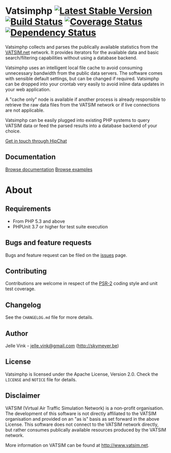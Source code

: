 Vatsimphp [![Latest Stable Version](https://poser.pugx.org/skymeyer/vatsimphp/v/stable.png)](https://packagist.org/packages/skymeyer/vatsimphp) [![Build Status](https://travis-ci.org/skymeyer/Vatsimphp.png)](https://travis-ci.org/skymeyer/Vatsimphp) [![Coverage Status](https://coveralls.io/repos/skymeyer/Vatsimphp/badge.png?branch=master)](https://coveralls.io/r/skymeyer/Vatsimphp?branch=master) [![Dependency Status](https://www.versioneye.com/user/projects/51adb7faaffe34000200d0cd/badge.png)](https://www.versioneye.com/user/projects/51adb7faaffe34000200d0cd)
=================

Vatsimphp collects and parses the publically available statistics
from the [VATSIM.net](http://www.vatsim.net) network. It provides
iterators for the available data and basic search/filtering
capabilities without using a database backend.

Vatsimphp uses an intelligent local file cache to avoid consuming
unnecessary bandwidth from the public data servers. The software
comes with sensible default settings, but can be changed if
required. Vatsimphp can be dropped into your crontab very easily
to avoid inline data updates in your web application.

A "cache only" node is available if another process
is already responsible to retrieve the raw data files from the
VATSIM network or if live connections are not applicable.

Vatsimphp can be easily plugged into existing PHP systems to
query VATSIM data or feed the parsed results into a database
backend of your choice.

[Get in touch through HipChat](https://www.hipchat.com/gcbN8D1yF)

Documentation
-------------

[Browse documentation](https://github.com/skymeyer/Vatsimphp/blob/master/docs/index.md)
[Browse examples](https://github.com/skymeyer/Vatsimphp/tree/master/examples)


About
=====

Requirements
------------

- From PHP 5.3 and above
- PHPUnit 3.7 or higher for test suite execution

Bugs and feature requests
-------------------------

Bugs and feature request can be filed on the [issues](https://github.com/skymeyer/Vatsimphp/issues) page.

Contributing
------------

Contributions are welcome in respect of the [PSR-2](https://github.com/php-fig/fig-standards/blob/master/accepted/PSR-2-coding-style-guide.md)
coding style and unit test coverage.

Changelog
---------

See the `CHANGELOG.md` file for more details.

Author
------

Jelle Vink - <jelle.vink@gmail.com> (<http://skymeyer.be>)

License
-------

Vatsimphp is licensed under the Apache License, Version 2.0. Check the `LICENSE` and `NOTICE` file for details.

Disclaimer
----------

VATSIM (Virtual Air Traffic Simulation Network) is a non-profit organisation.
The development of this software is not directly affiliated to the VATSIM
organisation and provided on an "as is" basis as set forward in the above License.
This software does not connect to the VATSIM network directly, but rather consumes
publically available resources produced by the VATSIM network.

More information on VATSIM can be found at <http://www.vatsim.net>.
